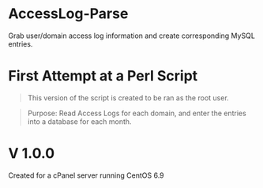 # AccessLog-Parse
Grab user/domain access log information and create corresponding MySQL entries. 

#  First Attempt at a Perl Script 
> This version of the script is created to
> be ran as the root user.

> Purpose: Read Access Logs for each domain,
> and enter the entries into a database for
> each month.

#  V 1.0.0

Created for a cPanel server running CentOS 6.9
